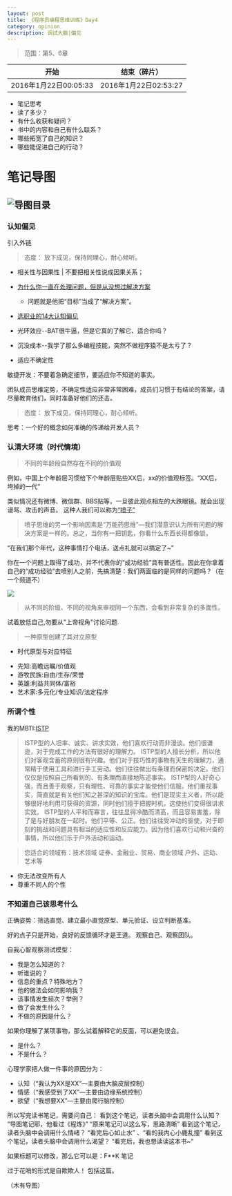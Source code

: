```yaml
---
layout: post
title: 《程序员编程思维训练》Day4
category: opinion
description: 调试大脑|偏见
---
```





> 范围：第5、6章
> 
| 开始| 结束（碎片） |
|--------|--------|
|  2016年1月22日00:05:33   |    2016年1月22日02:53:27  |

> 
+ 笔记思考
 + 读了多少？
 + 有什么收获和疑问？
 + 书中的内容和自己有什么联系？
 + 哪些拓宽了自己的知识？
 + 哪些能促进自己的行动？

# 笔记导图

## ![导图目录](http://upload-images.jianshu.io/upload_images/982375-6c7ea64639f29e34.png?imageMogr2/auto-orient/strip%7CimageView2/2/w/1240)


### 认知偏见


引入外链



> 态度： 放下成见，保持同理心，耐心倾听。


+ 相关性与因果性 | 不要把相关性说成因果关系；

+ [为什么你一直在处理问题，但是从没想过解决方案](http://mp.weixin.qq.com/s?__biz=MzA5NTMxOTczOA==&mid=202407003&idx=1&sn=f51339b990c908b95eb99636313167d5&3rd=MzA3MDU4NTYzMw==&scene=6#rd)
  - 问题就是他把“目标”当成了“解决方案”。

+ [选职业的14大认知偏见](http://mp.weixin.qq.com/s?__biz=MzA5NTMxOTczOA==&mid=200303032&idx=1&sn=1ffc36c6a6df5d33b3a68b717fcfa3ca&3rd=MzA3MDU4NTYzMw==&scene=6#rd)
 + 光环效应--BAT很牛逼，但是它真的了解它、适合你吗？
 + 沉没成本--我学了那么多编程技能，突然不做程序猿不是太亏了？


+ 适应不确定性

敏捷开发：不要着急确定细节，要适应你不知道的事实。

团队成员思维定势，不确定性适应非常非常困难，成员们习惯于有结论的答案，请尽量教育他们，同时准备好他们的还击。

> 态度： 放下成见，保持同理心，耐心倾听。

思考：一个好的概念如何准确的传递给开发人员？

### 认清大环境（时代情境）

> 不同的年龄段自然存在不同的价值观

例如，中国上个年龄层习惯给下个年龄层贴些XX后，xx的价值观标签。“XX后，垮掉的一代”

类似情况还有微博、微信群、BBS贴等，一旦彼此观点相左的大跌眼镜。就会出现谩骂、攻击的声音。
这种人我们可以称为[“喷子”](http://mp.weixin.qq.com/s?__biz=MzA5NTMxOTczOA==&mid=200403116&idx=1&sn=f4c0992e0e29013a2418a60f77dea83b&3rd=MzA3MDU4NTYzMw==&scene=6#rd)

> 喷子思维的另一个影响因素是“万能药思维”—我们潜意识认为所有问题的解决方案是一样的。总之，当你有一把钥匙，你看什么东西长得都像锁。

“在我们那个年代，这种事情打个电话，送点礼就可以搞定了~”

你在一个问题上取得了成功，并不代表你的“成功经验”具有普适性。因此在你拿着自己的“成功经验”去喷别人之前，先搞清楚：我们两面临的是同样的问题吗？（在一个频道不）

![](http://mmbiz.qpic.cn/mmbiz/As7mscS0UOCGRZbvicapicGcABtMjvUQKguEGcLGwjeUy4Meicoe0Hibl6LCZ7vacPSRAVGKW1UERqX13rXEnG7m1Q/640?tp=webp&wxfrom=5&wx_lazy=1)
> 从不同的阶级、不同的视角来审视同一个东西，会看到非常复杂的多面性。

试着放低自己,勿要从"上帝视角"讨论问题.



> 一种原型创建了其对立原型

+ 时代原型与对应特征
 - 先知:高瞻远瞩/价值观
 - 游牧民族:自由/生存/荣誉
 - 英雄:利益共同体/富裕
 - 艺术家:多元化/专业知识/法定程序

### 所谓个性

我的MBTI:[ISTP](http://www.apesk.com/mbti/submit_email_date_cx_m.asp?code=223.73.241.5&user=6725330)

> ISTP型的人坦率、诚实、讲求实效，他们喜欢行动而非漫谈。他们很谦逊，对于完成工作的方法有很好的理解力。 ISTP型的人擅长分析，所以他们对客观含蓄的原则很有兴趣。他们对于技巧性的事物有天生的理解力，通常精于使用工具和进行手工劳动。他们往往做出有条理而保密的决定。他们仅仅是按照自己所看到的、有条理而直接地陈述事实。 ISTP型的人好奇心强，而且善于观察，只有理性、可靠的事实才能使他们信服。他们重视事实，简直就是有关他们知之甚深的知识的宝库。他们是现实主义者，所以能够很好地利用可获得的资源，同时他们擅于把握时机，这使他们变得很讲求实效。
ISTP型的人平和而寡言，往往显得冷酷而清高，而且容易害羞，除了是与好朋友在一起时。他们平等、公正。他们往往受冲动的驱使，对于即刻的挑战和问题具有相当的适应性和反应能力。因为他们喜欢行动和兴奋的事情，所以他们乐于户外活动和运动。

> 您适合的领域有：技术领域 证券、金融业、贸易、商业领域 户外、运动、艺术等

+ 你无法改变所有人
+ 尊重不同人的个性

### 不知道自己该思考什么

正确姿势：筛选直觉、建立最小直觉原型、单元验证、设立判断基准。

好的点子只是开始，良好的反馈循环才是王道。
观察自己、观察团队。

自我心智观察测试模型：

+ 我是怎么知道的？
+ 听谁说的？
+ 信息的重点？特殊地方？
+ 他的做法会如何影响我？
+ 该事情发生频次？举例？
+ 做了会发生什么？
+ 不做的原因是什么？

如果你理解了某项事物，那么试着解释它的反面，可以避免误会。
 - 是什么？
 - 不是什么？
 
 
 
心理学家把人做一件事的原因分为：
+ 认知（“我认为XX是XX”—主要由大脑皮层控制）
+ 情感（“我感受到了XX”—主要由边缘系统控制）
+ 欲望（“我想要XX”—主要由爬行脑控制）


所以写完读书笔记，需要问自己：
看到这个笔记，读者头脑中会调用什么认知？ “导图笔记耶，他看过《程炼》” “原来笔记可以这么写，思路清晰”
看到这个笔记，读者头脑中会调用什么情绪？ “看完后心如止水” 、“看的我内心小鹿乱撞”
看到这个笔记，读者头脑中会调用什么渴望？  “看完后，我也想读读这本书~”

如果标题可以修改，那么它可以是：F**K 笔记

过于花哨的形式是自欺欺人！
包括这篇。

（木有导图）